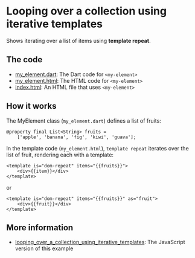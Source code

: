 # Looping over a collection using iterative templates

Shows iterating over a list of items using **template repeat**.

## The code

* [my_element.dart](https://github.com/dart-lang/polymer-dart-snippets/blob/master/web/control_flow/looping_over_a_collection_using_iterative_templates/my_element.dart): 
  The Dart code for `<my-element>`
* [my_element.html](https://github.com/dart-lang/polymer-dart-snippets/blob/master/web/control_flow/looping_over_a_collection_using_iterative_templates/my_element.html): 
  The HTML code for `<my-element>`
* [index.html](https://github.com/dart-lang/polymer-dart-snippets/blob/master/web/control_flow/looping_over_a_collection_using_iterative_templates/index.html):
  An HTML file that uses `<my-element>`

## How it works

The MyElement class (`my_element.dart`) defines a list of fruits:

    @property final List<String> fruits = 
        ['apple', 'banana', 'fig', 'kiwi', 'guava'];

In the template code (`my_element.html`), `template repeat` iterates
over the list of fruit, rendering each with a template:

    <template is="dom-repeat" items="{{fruits}}">
        <div>{{item}}</div>
    </template>

or 

    <template is="dom-repeat" items="{{fruits}}" as="fruit">
        <div>{{fruit}}</div>
    </template>

## More information

* [looping_over_a_collection_using_iterative_templates](https://github.com/PolymerLabs/polymer-snippets/blob/e2961966bf294374d99df4ddaba296f45af7bd38/snippets/control-flow/looping-over-a-collection-using-iterative-templates.html):
  The JavaScript version of this example

